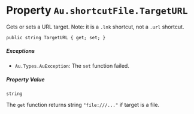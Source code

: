 # Property `Au.shortcutFile.TargetURL`

Gets or sets a URL target. Note: it is a `.lnk` shortcut, not a `.url` shortcut.

```
public string TargetURL { get; set; }
```

##### Exceptions

- `Au.Types.AuException`:
    The `set` function failed.

##### Property Value

`string`

The `get` function returns string `"file:///..."` if target is a file.